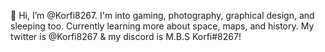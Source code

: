 👋 Hi, I’m @Korfi8267. 
I'm into gaming, photography, graphical design, and sleeping too. 
Currently learning more about space, maps, and history. 
My twitter is @Korfi8267 & my discord is M.B.S Korfi#8267!
<!---
Korfi8267/Korfi8267 is a ✨ special ✨ repository because its `README.md` (this file) appears on your GitHub profile.
You can click the Preview link to take a look at your changes.
--->
